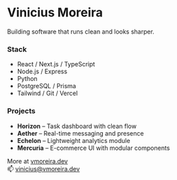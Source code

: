 # Vinicius Moreira

Building software that runs clean and looks sharper.

### Stack  
- React / Next.js / TypeScript  
- Node.js / Express  
- Python  
- PostgreSQL / Prisma  
- Tailwind / Git / Vercel

### Projects  
- **Horizon** – Task dashboard with clean flow  
- **Aether** – Real-time messaging and presence  
- **Echelon** – Lightweight analytics module  
- **Mercuria** – E-commerce UI with modular components

More at [vmoreira.dev](https://vmoreira.dev)  
📫 vinicius@vmoreira.dev
